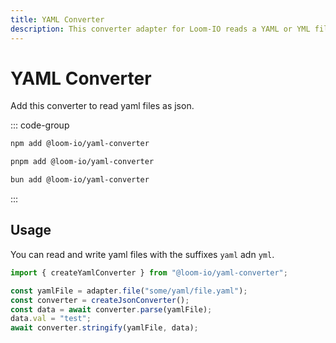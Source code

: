 ```yaml
---
title: YAML Converter
description: This converter adapter for Loom-IO reads a YAML or YML file and transforms it into JSON, or it can write your JSON data into a YAML or YML file.
---
```


# YAML Converter

Add this converter to read yaml files as json.

::: code-group

```sh [npm]
npm add @loom-io/yaml-converter
```

```sh [pnpm]
pnpm add @loom-io/yaml-converter
```

```sh [bun]
bun add @loom-io/yaml-converter
```

:::

## Usage

You can read and write yaml files with the suffixes `yaml` adn `yml`.

```ts
import { createYamlConverter } from "@loom-io/yaml-converter";

const yamlFile = adapter.file("some/yaml/file.yaml");
const converter = createJsonConverter();
const data = await converter.parse(yamlFile);
data.val = "test";
await converter.stringify(yamlFile, data);
```